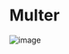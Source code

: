 # Multer

![image](https://github.com/unofficialmohit/multerJS/assets/123811704/3f2ecc27-ce27-47e9-a325-12ba44290c05)


